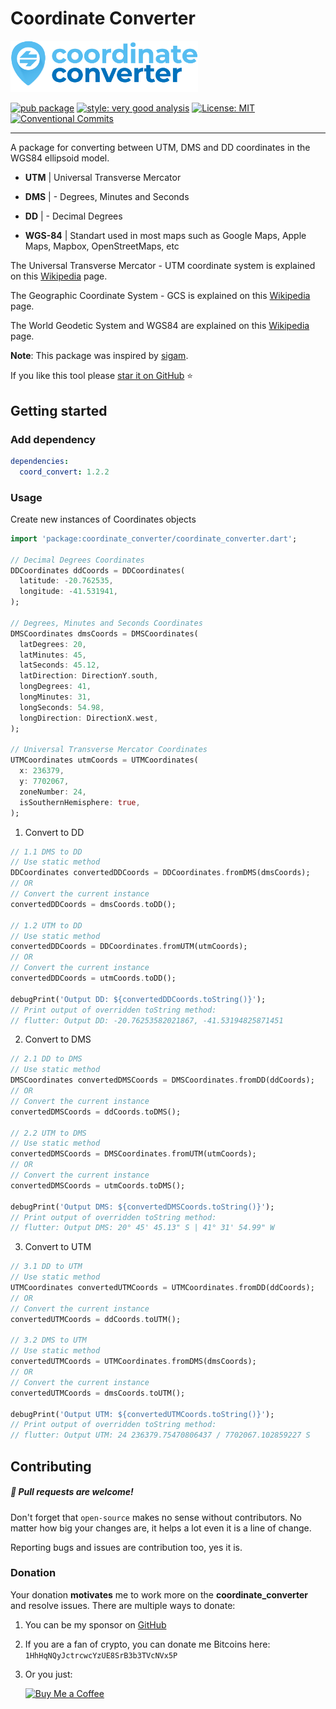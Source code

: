 # Coordinate Converter

<p align="left">
  <img src=https://raw.githubusercontent.com/eamnicoletti/coordinate_converter/main/assets/logo/logo.png width="300" alt="Coordinate Converter Logo">
</p>

[![pub package][pub_badge]][pub_badge_link]
[![style: very good analysis][very_good_analysis_badge]][very_good_analysis_badge_link]
[![License: MIT][license_badge]][license_badge_link]
[![Conventional Commits][conventional_commits_badge]][conventional_commits_badge_link]

---

A package for converting between UTM, DMS and DD coordinates in the WGS84 ellipsoid model.


- **UTM** | Universal Transverse Mercator
- **DMS** | - Degrees, Minutes and Seconds
- **DD** | - Decimal Degrees

- **WGS-84** | Standart used in most maps such as Google Maps, Apple Maps, Mapbox, OpenStreetMaps, etc


The Universal Transverse Mercator - UTM coordinate system is explained on this [Wikipedia](https://en.wikipedia.org/wiki/Universal_Transverse_Mercator_coordinate_system) page.

The Geographic Coordinate System - GCS is explained on this [Wikipedia](https://en.wikipedia.org/wiki/Geographic_coordinate_system) page.

The World Geodetic System and WGS84 are explained on this [Wikipedia](https://en.wikipedia.org/wiki/World_Geodetic_System#WGS84) page.


**Note**: This package was inspired by [sigam][sigam_link].

If you like this tool please [star it on GitHub][github_repository_link] ⭐

## Getting started

### Add dependency

```yaml
dependencies:
  coord_convert: 1.2.2
```

### Usage

Create new instances of Coordinates objects

```dart
import 'package:coordinate_converter/coordinate_converter.dart';

// Decimal Degrees Coordinates
DDCoordinates ddCoords = DDCoordinates(
  latitude: -20.762535,
  longitude: -41.531941,
);

// Degrees, Minutes and Seconds Coordinates
DMSCoordinates dmsCoords = DMSCoordinates(
  latDegrees: 20,
  latMinutes: 45,
  latSeconds: 45.12,
  latDirection: DirectionY.south,
  longDegrees: 41,
  longMinutes: 31,
  longSeconds: 54.98,
  longDirection: DirectionX.west,
);

// Universal Transverse Mercator Coordinates
UTMCoordinates utmCoords = UTMCoordinates(
  x: 236379,
  y: 7702067,
  zoneNumber: 24,
  isSouthernHemisphere: true,
);
```

1. Convert to DD

```dart
// 1.1 DMS to DD
// Use static method
DDCoordinates convertedDDCoords = DDCoordinates.fromDMS(dmsCoords);
// OR
// Convert the current instance
convertedDDCoords = dmsCoords.toDD();

// 1.2 UTM to DD
// Use static method
convertedDDCoords = DDCoordinates.fromUTM(utmCoords);
// OR
// Convert the current instance
convertedDDCoords = utmCoords.toDD();

debugPrint('Output DD: ${convertedDDCoords.toString()}');
// Print output of overridden toString method:
// flutter: Output DD: -20.76253582021867, -41.53194825871451
```

2. Convert to DMS

```dart
// 2.1 DD to DMS
// Use static method
DMSCoordinates convertedDMSCoords = DMSCoordinates.fromDD(ddCoords);
// OR
// Convert the current instance
convertedDMSCoords = ddCoords.toDMS();

// 2.2 UTM to DMS
// Use static method
convertedDMSCoords = DMSCoordinates.fromUTM(utmCoords);
// OR
// Convert the current instance
convertedDMSCoords = utmCoords.toDMS();

debugPrint('Output DMS: ${convertedDMSCoords.toString()}');
// Print output of overridden toString method:
// flutter: Output DMS: 20° 45' 45.13" S | 41° 31' 54.99" W
```
3. Convert to UTM

```dart
// 3.1 DD to UTM
// Use static method
UTMCoordinates convertedUTMCoords = UTMCoordinates.fromDD(ddCoords);
// OR
// Convert the current instance
convertedUTMCoords = ddCoords.toUTM();

// 3.2 DMS to UTM
// Use static method
convertedUTMCoords = UTMCoordinates.fromDMS(dmsCoords);
// OR
// Convert the current instance
convertedUTMCoords = dmsCoords.toUTM();

debugPrint('Output UTM: ${convertedUTMCoords.toString()}');
// Print output of overridden toString method:
// flutter: Output UTM: 24 236379.75470806437 / 7702067.102859227 S
```

## Contributing

##### :beer: Pull requests are welcome!
Don't forget that `open-source` makes no sense without contributors. No matter how big your changes are, it helps a lot even it is a line of change.

Reporting bugs and issues are contribution too, yes it is.

### Donation
Your donation **motivates** me to work more on the **coordinate_converter** and resolve issues.
There are multiple ways to donate:

1. You can be my sponsor on [GitHub](https://github.com/sponsors/eamnicoletti)
2. If you are a fan of crypto, you can donate me Bitcoins here: `1HhHqNQyJctrcwcYzUE8SrB3b3TVcNVx5P`
3. Or you just: 

   [![Buy Me a Coffee][bymeacoffe_button]][bymeacoffe_donation_link]

[bymeacoffe_button]: https://img.buymeacoffee.com/button-api/?slug=eamnicoletq&button_colour=FFDD00&font_colour=000000&font_family=Cookie&outline_colour=000000&coffee_colour=ffffff
[bymeacoffe_donation_link]: https://www.buymeacoffee.com/eamnicoletq
[conventional_commits_badge]: https://img.shields.io/badge/Conventional%20Commits-1.0.0-%23FE5196?logo=conventionalcommits&logoColor=white
[conventional_commits_badge_link]: https://conventionalcommits.org
[github_repository_link]: https://github.com/eamnicoletti/coordinate_converter
[license_badge]: https://img.shields.io/badge/license-MIT-blue.svg
[license_badge_link]: https://opensource.org/licenses/MIT
[pub_badge]: https://img.shields.io/pub/v/coordinate_converter
[pub_badge_link]: https://pub.dartlang.org/packages/coordinate_converter
[sigam_link]: https://sigam.ambiente.sp.gov.br/sigam3/Controles/latlongutm.htm?latTxt=ctl00_con
[very_good_analysis_badge]: https://img.shields.io/badge/style-very_good_analysis-B22C89.svg
[very_good_analysis_badge_link]: https://pub.dev/packages/very_good_analysis
